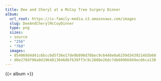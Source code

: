 ```yaml
---
title: Dee and Cheryl at a McCoy Tree Surgery Dinner
album:
  url_root: https://is-family-media.s3.amazonaws.com/images
  slug: DeeAndCherylMcCoyDinner
  type: png
  sizes:
  - source
  - "256"
  - "768"
  images:
  - 854069d4d41c6bcc6d5f36e17de9b090d70bec9c6448e0a6259d3439214b5b60
  - d0e278df98a0d1964813046dbf639ff3c9c2808e26dc74b60966949ec66ca130
---
```

{{< album >}}
